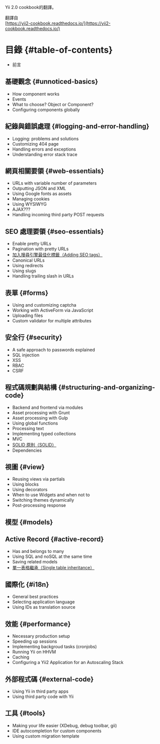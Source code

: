 Yii 2.0 cookbook的翻譯。

翻譯自  
[https://yii2-cookbook.readthedocs.io/](https://yii2-cookbook.readthedocs.io/)

# 目錄 {#table-of-contents}

* 前言

## 基礎觀念 {#unnoticed-basics}

* How component works
* Events
* What to choose? Object or Component?
* Configuring components globally

## 紀錄與錯誤處理 {#logging-and-error-handling}

* Logging: problems and solutions
* Customizing 404 page
* Handling errors and exceptions
* Understanding error stack trace

## 網頁相關要領 {#web-essentials}

* URLs with variable number of parameters
* Outputting JSON and XML
* Using Google fonts as assets
* Managing cookies
* Using WYSIWYG
* AJAX???
* Handling incoming third party POST requests

## SEO 處理要領 {#seo-essentials}

* Enable pretty URLs
* Pagination with pretty URLs
* [加入搜尋引擎最佳化標籤（Adding SEO tags）](/adding-seo-tags.md)
* Canonical URLs
* Using redirects
* Using slugs
* Handling trailing slash in URLs

## 表單 {#forms}

* Using and customizing captcha
* Working with ActiveForm via JavaScript
* Uploading files
* Custom validator for multiple attributes

## 安全行 {#security}

* A safe approach to passwords explained
* SQL injection
* XSS
* RBAC
* CSRF

## 程式碼規劃與結構 {#structuring-and-organizing-code}

* Backend and frontend via modules
* Asset processing with Grunt
* Asset processing with Gulp
* Using global functions
* Processing text
* Implementing typed collections
* MVC
* [SOLID 原則（SOLID）](/solid.md)
* Dependencies

## 視圖 {#view}

* Reusing views via partials
* Using blocks
* Using decorators
* When to use Widgets and when not to
* Switching themes dynamically
* Post-processing response

## 模型 {#models}

## Active Record {#active-record}

* Has and belongs to many
* Using SQL and noSQL at the same time
* Saving related models
* [單一表格繼承（Single table inheritance）](/ar-single-table-inheritance.md)

## 國際化 {#i18n}

* General best practices
* Selecting application language
* Using IDs as translation source

## 效能 {#performance}

* Necessary production setup
* Speeding up sessions
* Implementing backgroud tasks \(cronjobs\)
* Running Yii on HHVM
* Caching
* Configuring a Yii2 Application for an Autoscaling Stack

## 外部程式碼 {#external-code}

* Using Yii in third party apps
* Using third party code with Yii

## 工具 {#tools}

* Making your life easier \(XDebug, debug toolbar, gii\)
* IDE autocompletion for custom components
* Using custom migration template



